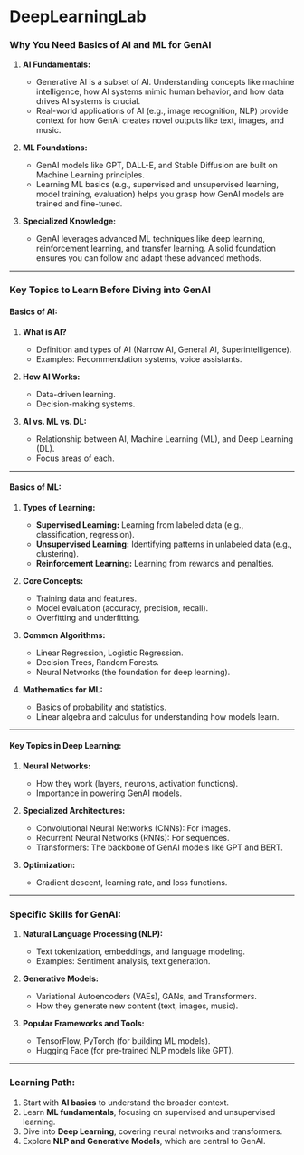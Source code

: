 # DeepLearningLab


### **Why You Need Basics of AI and ML for GenAI**
1. **AI Fundamentals:**
   - Generative AI is a subset of AI. Understanding concepts like machine intelligence, how AI systems mimic human behavior, and how data drives AI systems is crucial.
   - Real-world applications of AI (e.g., image recognition, NLP) provide context for how GenAI creates novel outputs like text, images, and music.

2. **ML Foundations:**
   - GenAI models like GPT, DALL-E, and Stable Diffusion are built on Machine Learning principles.
   - Learning ML basics (e.g., supervised and unsupervised learning, model training, evaluation) helps you grasp how GenAI models are trained and fine-tuned.

3. **Specialized Knowledge:**
   - GenAI leverages advanced ML techniques like deep learning, reinforcement learning, and transfer learning. A solid foundation ensures you can follow and adapt these advanced methods.

---

### **Key Topics to Learn Before Diving into GenAI**

#### **Basics of AI:**
1. **What is AI?**
   - Definition and types of AI (Narrow AI, General AI, Superintelligence).
   - Examples: Recommendation systems, voice assistants.

2. **How AI Works:**
   - Data-driven learning.
   - Decision-making systems.

3. **AI vs. ML vs. DL:**
   - Relationship between AI, Machine Learning (ML), and Deep Learning (DL).
   - Focus areas of each.

---

#### **Basics of ML:**
1. **Types of Learning:**
   - **Supervised Learning:** Learning from labeled data (e.g., classification, regression).
   - **Unsupervised Learning:** Identifying patterns in unlabeled data (e.g., clustering).
   - **Reinforcement Learning:** Learning from rewards and penalties.

2. **Core Concepts:**
   - Training data and features.
   - Model evaluation (accuracy, precision, recall).
   - Overfitting and underfitting.

3. **Common Algorithms:**
   - Linear Regression, Logistic Regression.
   - Decision Trees, Random Forests.
   - Neural Networks (the foundation for deep learning).

4. **Mathematics for ML:**
   - Basics of probability and statistics.
   - Linear algebra and calculus for understanding how models learn.

---

#### **Key Topics in Deep Learning:**
1. **Neural Networks:**
   - How they work (layers, neurons, activation functions).
   - Importance in powering GenAI models.

2. **Specialized Architectures:**
   - Convolutional Neural Networks (CNNs): For images.
   - Recurrent Neural Networks (RNNs): For sequences.
   - Transformers: The backbone of GenAI models like GPT and BERT.

3. **Optimization:**
   - Gradient descent, learning rate, and loss functions.

---

### **Specific Skills for GenAI:**
1. **Natural Language Processing (NLP):**
   - Text tokenization, embeddings, and language modeling.
   - Examples: Sentiment analysis, text generation.

2. **Generative Models:**
   - Variational Autoencoders (VAEs), GANs, and Transformers.
   - How they generate new content (text, images, music).

3. **Popular Frameworks and Tools:**
   - TensorFlow, PyTorch (for building ML models).
   - Hugging Face (for pre-trained NLP models like GPT).

---

### **Learning Path:**
1. Start with **AI basics** to understand the broader context.
2. Learn **ML fundamentals**, focusing on supervised and unsupervised learning.
3. Dive into **Deep Learning**, covering neural networks and transformers.
4. Explore **NLP and Generative Models**, which are central to GenAI.

